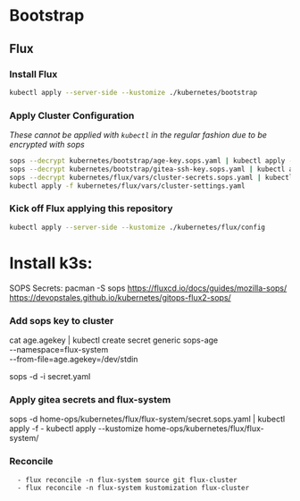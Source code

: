 # Bootstrap

## Flux

### Install Flux

```sh
kubectl apply --server-side --kustomize ./kubernetes/bootstrap
```

### Apply Cluster Configuration

_These cannot be applied with `kubectl` in the regular fashion due to be encrypted with sops_

```sh
sops --decrypt kubernetes/bootstrap/age-key.sops.yaml | kubectl apply -f -
sops --decrypt kubernetes/bootstrap/gitea-ssh-key.sops.yaml | kubectl apply -f -
sops --decrypt kubernetes/flux/vars/cluster-secrets.sops.yaml | kubectl apply -f -
kubectl apply -f kubernetes/flux/vars/cluster-settings.yaml
```

### Kick off Flux applying this repository

```sh
kubectl apply --server-side --kustomize ./kubernetes/flux/config
```

# Install k3s:
SOPS Secrets:
pacman -S sops
https://fluxcd.io/docs/guides/mozilla-sops/
https://devopstales.github.io/kubernetes/gitops-flux2-sops/

### Add sops key to cluster
cat age.agekey |
kubectl create secret generic sops-age \
--namespace=flux-system \
--from-file=age.agekey=/dev/stdin

sops -d -i secret.yaml

### Apply gitea secrets and flux-system
sops -d home-ops/kubernetes/flux/flux-system/secret.sops.yaml | kubectl apply -f -
kubectl apply --kustomize home-ops/kubernetes/flux/flux-system/

### Reconcile
      - flux reconcile -n flux-system source git flux-cluster
      - flux reconcile -n flux-system kustomization flux-cluster


